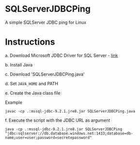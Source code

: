 # SQLServerJDBCPing
A simple SQLServer JDBC ping for Linux

Instructions
===

a. Download Microsoft JDBC Driver for SQL Server - [link](https://docs.microsoft.com/en-us/sql/connect/jdbc/download-microsoft-jdbc-driver-for-sql-server?view=sql-server-ver15)

b. Install Java

c. Download 'SQLServerJDBCPing.java'

d. Set `JAVA_HOME` and PATH

e. Create the Java class file

Example

```
javac -cp .:mssql-jdbc-9.2.1.jre8.jar SQLServerJDBCPing.java
```

f. Execute the script with the JDBC URL as argument

```
java -cp .:mssql-jdbc-9.2.1.jre8.jar SQLServerJDBCPing "jdbc:sqlserver://db.database.windows.net:1433;database=db-name;user=user;password=secretepassword"
```
